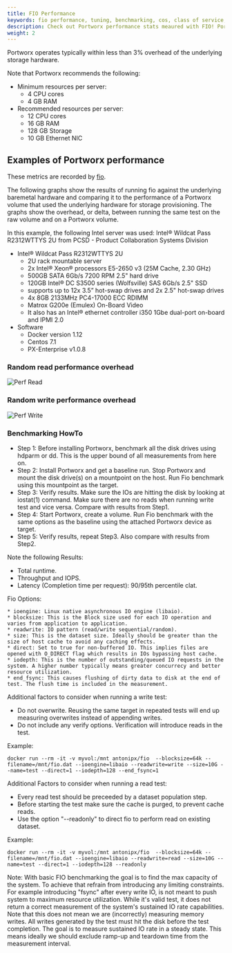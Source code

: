 ```yaml
---
title: FIO Performance
keywords: fio performance, tuning, benchmarking, cos, class of service, production, overhead
description: Check out Portworx performance stats meaured with FIO! Portworx operates typically within less than 3% overhead of the underlying storage hardware.
weight: 2
---
```


Portworx operates typically within less than 3% overhead of the underlying storage hardware.

Note that Portworx recommends the following:

* Minimum resources per server:
  * 4 CPU cores
  * 4 GB RAM
* Recommended resources per server:
  * 12 CPU cores
  * 16 GB RAM
  * 128 GB Storage
  * 10 GB Ethernet NIC

## Examples of Portworx performance

These metrics are recorded by [fio](https://github.com/axboe/fio).

The following graphs show the results of running fio against the underlying baremetal hardware and comparing it to the performance of a Portworx volume that used the underlying hardware for storage provisioning.  The graphs show the overhead, or delta, between running the same test on the raw volume and on a Portworx volume.

In this example, the following Intel server was used:
Intel® Wildcat Pass R2312WTTYS 2U
from PCSD - Product Collaboration Systems Division

* Intel® Wildcat Pass R2312WTTYS 2U
  * 2U rack mountable server
  * 2x Intel® Xeon® processors E5-2650 v3 (25M Cache, 2.30 GHz)
  * 500GB SATA 6Gb/s 7200 RPM 2.5" hard drive
  * 120GB Intel® DC S3500 series (Wolfsville) SAS 6Gb/s 2.5" SSD
  * supports up to 12x 3.5” hot-swap drives and 2x 2.5" hot-swap drives
  * 4x 8GB 2133MHz PC4-17000 ECC RDIMM
  * Matrox G200e (Emulex) On-Board Video
  * It also has an Intel® ethernet controller i350 1Gbe dual-port on-board and IPMI 2.0
* Software
  * Docker version 1.12
  * Centos 7.1
  * PX-Enterprise v1.0.8

### Random read performance overhead
![Perf Read](/img/perf-read.png)

### Random write performance overhead
![Perf Write](/img/perf-write.png)

### Benchmarking HowTo

* Step 1: Before installing Portworx, benchmark all the disk drives using hdparm or dd. This is the upper bound of all measurements from here on.
* Step 2: Install Portworx and get a baseline run. Stop Portworx and mount the disk drive(s) on a mountpoint on the host. Run Fio benchmark using this mountpoint as the target.
* Step 3: Verify results. Make sure the IOs are hitting the disk by looking at iostat(1) command. Make sure there are no reads when running write test and vice versa. Compare with results from Step1.
* Step 4: Start Portworx, create a volume. Run Fio benchmark with the same options as the baseline using the attached Portworx device as target.
* Step 5: Verify results, repeat Step3. Also compare with results from Step2.

Note the following Results:
* Total runtime.
* Throughput and IOPS.
* Latency (Completion time per request): 90/95th percentile clat.

Fio Options:

```text
* ioengine: Linux native asynchronous IO engine (libaio).
* blocksize: This is the Block size used for each IO operation and varies from application to application.
* readwrite: IO pattern (read/write sequential/random).
* size: This is the dataset size. Ideally should be greater than the size of host cache to avoid any caching effects.
* direct: Set to true for non-buffered IO. This implies files are opened with O_DIRECT flag which results in IOs bypassing host cache.
* iodepth: This is the number of outstanding/queued IO requests in the system. A higher number typically means greater concurrecy and better resource utilization.
* end_fsync: This causes flushing of dirty data to disk at the end of test. The flush time is included in the measurement.
```

Additional factors to consider when running a write test:
* Do not overwrite. Reusing the same target in repeated tests will end up measuring overwrites instead of appending writes.
* Do not include any verify options. Verification will introduce reads in the test.

Example:
```text
docker run --rm -it -v myvol:/mnt antonipx/fio  --blocksize=64k --filename=/mnt/fio.dat --ioengine=libaio --readwrite=write --size=10G --name=test --direct=1 --iodepth=128 --end_fsync=1
```

Additional Factors to consider when running a read test:
* Every read test should be preceeded by a dataset population step.
* Before starting the test make sure the cache is purged, to prevent cache reads.
* Use the option "--readonly" to direct fio to perform read on existing dataset.

Example:
```text
docker run --rm -it -v myvol:/mnt antonipx/fio  --blocksize=64k --filename=/mnt/fio.dat --ioengine=libaio --readwrite=read --size=10G --name=test --direct=1 --iodepth=128 --readonly
```

Note: With basic FIO benchmarking the goal is to find the max capacity of the system. To achieve that refrain from introducing any limiting constraints. For example introducing "fsync" after every write IO, is not meant to push system to maximum resource utilization. While it's valid test, it does not return a correct measurement of the system's sustained IO rate capabilities. Note that this does not mean we are (incorrectly) measuring memory writes. All writes generated by the test must hit the disk before the test completion. The goal is to measure sustained IO rate in a steady state. This means ideally we should exclude ramp-up and teardown time from the measurement interval.
